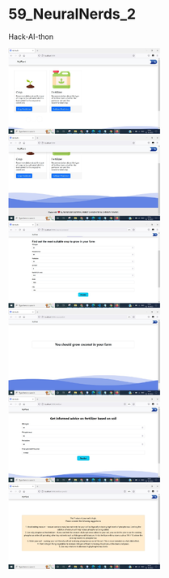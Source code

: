 # 59_NeuralNerds_2
Hack-AI-thon

<!-- ![Alt text](https://github.com/Chinmay04/59_NeuralNerds_2/blob/main/Screenshots/1.jpeg) -->
<img src="https://github.com/Chinmay04/59_NeuralNerds_2/blob/main/Screenshots/1.jpeg" width="300">

<!-- ![Alt text](https://github.com/Chinmay04/59_NeuralNerds_2/blob/main/Screenshots/2.jpeg) -->
<img src="https://github.com/Chinmay04/59_NeuralNerds_2/blob/main/Screenshots/2.jpeg" width="300">

<!-- ![Alt text](https://github.com/Chinmay04/59_NeuralNerds_2/blob/main/Screenshots/3.jpeg) -->
<img src="https://github.com/Chinmay04/59_NeuralNerds_2/blob/main/Screenshots/3.jpeg" width="300">

<!-- ![Alt text](https://github.com/Chinmay04/59_NeuralNerds_2/blob/main/Screenshots/4.jpeg) -->
<img src="https://github.com/Chinmay04/59_NeuralNerds_2/blob/main/Screenshots/4.jpeg" width="300">

<!-- ![Alt text](https://github.com/Chinmay04/59_NeuralNerds_2/blob/main/Screenshots/5.jpeg) -->
<img src="https://github.com/Chinmay04/59_NeuralNerds_2/blob/main/Screenshots/5.jpeg" width="300">

<!-- ![Alt text](https://github.com/Chinmay04/59_NeuralNerds_2/blob/main/Screenshots/6.jpeg) -->
<img src="https://github.com/Chinmay04/59_NeuralNerds_2/blob/main/Screenshots/6.jpeg" width="300">
